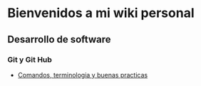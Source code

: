 # Bienvenidos a mi wiki personal


## Desarrollo de software

### Git y Git Hub

* [Comandos, terminologia y buenas practicas](pages/git-github.md)  

